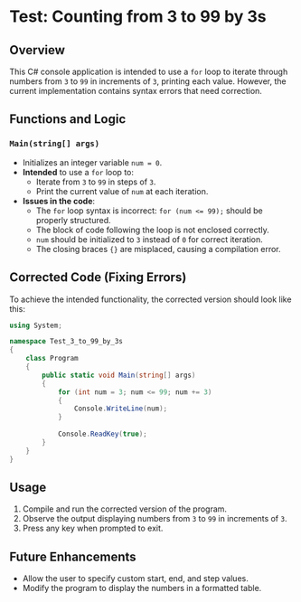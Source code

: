 
# Test: Counting from 3 to 99 by 3s  

## Overview  
This C# console application is intended to use a `for` loop to iterate through numbers from `3` to `99` in increments of `3`, printing each value. However, the current implementation contains syntax errors that need correction.  

## Functions and Logic  

### `Main(string[] args)`  
- Initializes an integer variable `num = 0`.  
- **Intended** to use a `for` loop to:  
  - Iterate from `3` to `99` in steps of `3`.  
  - Print the current value of `num` at each iteration.  
- **Issues in the code**:  
  - The `for` loop syntax is incorrect: `for (num <= 99);` should be properly structured.  
  - The block of code following the loop is not enclosed correctly.  
  - `num` should be initialized to `3` instead of `0` for correct iteration.  
  - The closing braces `{}` are misplaced, causing a compilation error.  

## Corrected Code (Fixing Errors)  
To achieve the intended functionality, the corrected version should look like this:  
```csharp
using System;

namespace Test_3_to_99_by_3s
{
    class Program
    {
        public static void Main(string[] args)
        {
            for (int num = 3; num <= 99; num += 3)
            {
                Console.WriteLine(num);
            }
            
            Console.ReadKey(true);
        }
    }
}
```  

## Usage  
1. Compile and run the corrected version of the program.  
2. Observe the output displaying numbers from `3` to `99` in increments of `3`.  
3. Press any key when prompted to exit.  

## Future Enhancements  
- Allow the user to specify custom start, end, and step values.  
- Modify the program to display the numbers in a formatted table.  
